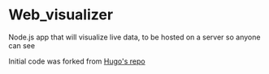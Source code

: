 # Web_visualizer
Node.js app that will visualize live data, to be hosted on a server so anyone can see

Initial code was forked from [Hugo's repo](https://github.com/hugo1005/dashboard_formula_student)
